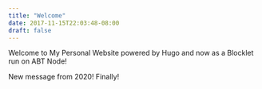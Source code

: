 ```yaml
---
title: "Welcome"
date: 2017-11-15T22:03:48-08:00
draft: false
---
```


Welcome to My Personal Website powered by Hugo and now as a Blocklet run on ABT Node!

New message from 2020! Finally!
